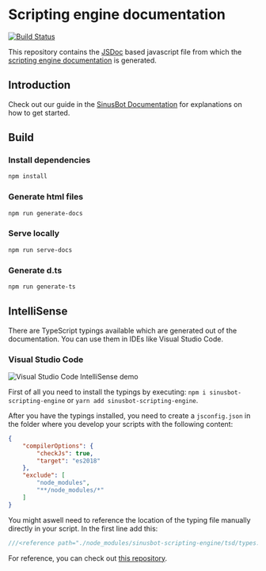 # Scripting engine documentation

[![Build Status](https://travis-ci.org/SinusBot/scripting-docs.svg?branch=master)](https://travis-ci.org/SinusBot/scripting-docs)

This repository contains the [JSDoc](http://usejsdoc.org) based javascript file from which the [scripting engine documentation](https://sinusbot.github.io/scripting-docs/) is generated.

## Introduction

Check out our guide in the [SinusBot Documentation](https://sinusbot.github.io/docs/scripts/) for explanations on how to get started.

## Build

### Install dependencies

```bash
npm install
```

### Generate html files

```bash
npm run generate-docs
```

### Serve locally

```bash
npm run serve-docs
```

### Generate d.ts

```bash
npm run generate-ts
```

## IntelliSense

There are TypeScript typings available which are generated out of the documentation. You can use them in IDEs like Visual Studio Code.

### Visual Studio Code

![Visual Studio Code IntelliSense demo](intellisense-demo.gif)

First of all you need to install the typings by executing: `npm i sinusbot-scripting-engine` or `yarn add sinusbot-scripting-engine`.

After you have the typings installed, you need to create a `jsconfig.json` in the folder where you develop your scripts with the following content:

```json
{
    "compilerOptions": {
        "checkJs": true,
        "target": "es2018"
    },
    "exclude": [
        "node_modules",
        "**/node_modules/*"
    ]
}
```

You might aswell need to reference the location of the typing file manually directly in your script. In the first line add this:
```javascript
///<reference path="./node_modules/sinusbot-scripting-engine/tsd/types.d.ts" />
```

For reference, you can check out [this repository](https://github.com/SinusBot/scripts).
